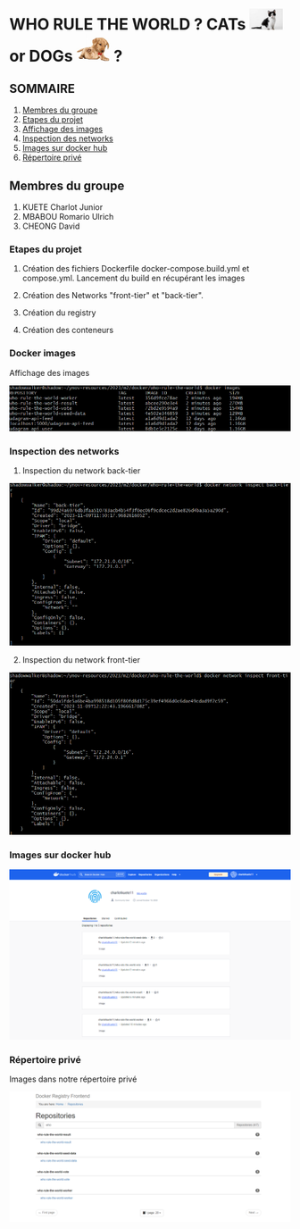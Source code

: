 # WHO RULE THE WORLD ? CATs <img src="images/cat.jpg" alt="cats" width="60" /> or DOGs <img src="images/dog.jpg" alt="dogs" width="60" /> ?

## SOMMAIRE

1. [Membres du groupe](#membres-du-groupe)
2. [Etapes du projet](#etapes-du-projet)
3. [Affichage des images](#docker-images)
4. [Inspection des networks](#inspection-des-networks)
5. [Images sur docker hub](#images-sur-docker-hub)
5. [Répertoire privé](#répertoire-privé)

## Membres du groupe

1. KUETE Charlot Junior
2. MBABOU Romario Ulrich
3. CHEONG David

### Etapes du projet

1. Création des fichiers Dockerfile docker-compose.build.yml et compose.yml.
Lancement du build en récupérant les images

2. Création des Networks "front-tier" et "back-tier".

3. Création du registry

4. Création des conteneurs


### Docker images
Affichage des images

![image1](images/image1.png)

### Inspection des networks
1. Inspection du network back-tier

![image2](images/image2.png)

2. Inspection du network front-tier

![image3](images/image3.png)

### Images sur docker hub

![image4](images/image4.png)

### Répertoire privé

Images dans notre répertoire privé

![image5](images/image5.png)

